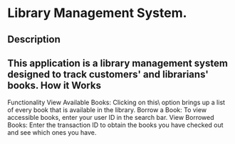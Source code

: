 Library Management System.
=====================================
Description
---------------
This application is a library management system designed to track customers' and librarians' books.
How it Works
------------------
Functionality
View Available Books: Clicking on this\ option brings up a list of every book that is available in the library.
Borrow a Book: To view accessible books, enter your user ID in the search bar.
View Borrowed Books: Enter the transaction ID to obtain the books you have checked out and see which ones you have.

